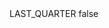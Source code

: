 <?xml version="1.0" encoding="UTF-8"?>
<CustomMetadata xmlns="http://soap.sforce.com/2006/04/metadata">
    <label>LAST_QUARTER</label>
    <protected>false</protected>
</CustomMetadata>
